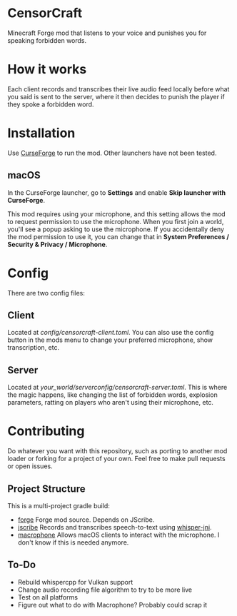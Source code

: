 # CensorCraft

Minecraft Forge mod that listens to your voice and punishes you for speaking forbidden words.

# How it works

Each client records and transcribes their live audio feed locally before what you said is sent to the server, where it then decides to punish the player if they spoke a forbidden word.

# Installation

Use [CurseForge](https://www.curseforge.com/download/app) to run the mod. Other launchers have not been tested.

## macOS

In the CurseForge launcher, go to **Settings** and enable **Skip launcher with CurseForge**.

This mod requires using your microphone, and this setting allows the mod to request permission to use the microphone. When you first join a world, you'll see a popup asking to use the microphone. If you accidentally deny the mod permission to use it, you can change that in **System Preferences / Security & Privacy / Microphone**.

# Config

There are two config files:

## Client

Located at *config/censorcraft-client.toml*. You can also use the config button in the mods menu to change your preferred microphone, show transcription, etc.

## Server

Located at *your_world/serverconfig/censorcraft-server.toml*. This is where the magic happens, like changing the list of forbidden words, explosion parameters, ratting on players who aren't using their microphone, etc.

# Contributing

Do whatever you want with this repository, such as porting to another mod loader or forking for a project of your own. Feel free to make pull requests or open issues.

## Project Structure

This is a multi-project gradle build:

- [forge](./forge)
Forge mod source. Depends on JScribe.
- [jscribe](./jscribe)
Records and transcribes speech-to-text using [whisper-jni](https://github.com/GiviMAD/whisper-jni).
- [macrophone](./macrophone)
Allows macOS clients to interact with the microphone. I don't know if this is needed anymore.

## To-Do
* Rebuild whispercpp for Vulkan support
* Change audio recording file algorithm to try to be more live
* Test on all platforms
* Figure out what to do with Macrophone? Probably could scrap it
